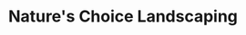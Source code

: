 ---
title: "Nature's Choice Landscaping"
url: /zurich/natures-choice-landscaping/
shop: garden centre
---